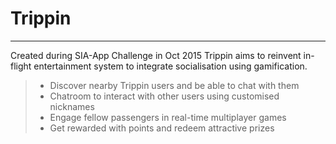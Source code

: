 # Trippin
----------
Created during SIA-App Challenge in Oct 2015
Trippin aims to reinvent in-flight entertainment system to integrate socialisation using gamification.

> - Discover nearby Trippin users and be able to chat with them
> - Chatroom to interact with other users using customised nicknames
> - Engage fellow passengers in real-time multiplayer games
> - Get rewarded with points and redeem attractive prizes
